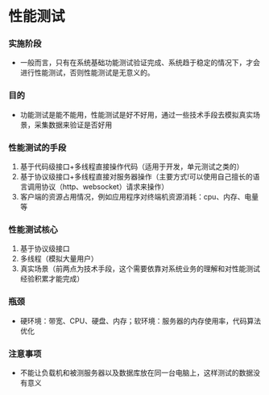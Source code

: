 # 性能测试
### 实施阶段
* 一般而言，只有在系统基础功能测试验证完成、系统趋于稳定的情况下，才会进行性能测试，否则性能测试是无意义的。

### 目的
* 功能测试是能不能用，性能测试是好不好用，通过一些技术手段去模拟真实场景，采集数据来验证是否好用

### 性能测试的手段
1. 基于代码级接口+多线程直接操作代码（适用于开发，单元测试之类的）
2. 基于协议级接口+多线程直接对服务器操作（主要方式!可以使用自己擅长的语言调用协议（http、websocket）请求来操作）
3. 客户端的资源占用情况，例如应用程序对终端机资源消耗：cpu、内存、电量等

### 性能测试核心
1. 基于协议级接口
2. 多线程（模拟大量用户）
3. 真实场景（前两点为技术手段，这个需要依靠对系统业务的理解和对性能测试经验积累才能完成）

### 瓶颈
* 硬环境：带宽、CPU、硬盘、内存；软环境：服务器的内存使用率，代码算法优化

### 注意事项
* 不能让负载机和被测服务器以及数据库放在同一台电脑上，这样测试的数据没有意义